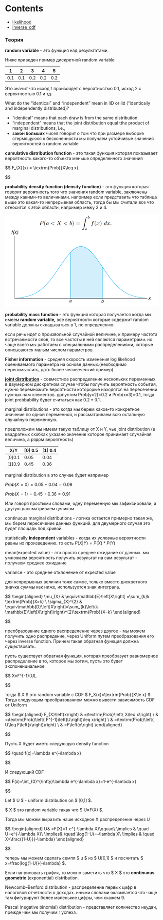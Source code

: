 # Contents

* [likelihood](./likelihood/)
* [inverse_cdf](./inverse_cdf)

### Теория

**random variable** - это функция над результатами.

Ниже приведен пример дискретной random variable


|  1  | 2   |  3  |  4  | 5   |
| :---: | ----- | :---: | :---: | ----- |
| 0.1 | 0.1 | 0.2 | 0.2 | 0.2 |

Это значит что исход 1 произойдет с вероятностью 0.1, исход 2 с вероятностью 0.1 и тд.

What do the “identical” and “independent” mean in IID or iid (“identically and independently distributed)?

* “identical” means that each draw is from the same distribution.
* “independent” means that the joint distribution equal tthe product of marginal distributions, i.e.,
* **закон больших** чисел говорит о том что при размере выборке стермящуюся к бесконечности мы получаем устойчивые значения вероятностей в random variable

**cumulative distribution function** - это такая функция которая показывает вероятность какого-то объекта меньше определенного значения

$$
F_{X}(x) = \textrm{Prob}\{X\leq x\}.

$$

**probability density function (density function)** - это функция которая говорит вероятность того что значения random variable, заключены между какими-то величинами. например если представить что таблица выше это какая-то непрерывная область, тогда бы мы считали все что относится к этой области, например межу 2 и 4.

![](assets/20230106_001725_image.png)

**probability mass function -** это функция которая получается когда мы имеем **random variable,** все вероятности которые содержит random variable должны складываться в 1, по определению.

если речь идет о произвольной случайной величине, к примеру частота встречаемости слов, то все частоты в ней являются параметрами. но чаще всего мы работаем с специальными распределениями, которые описываются малым числом параметров.

**Fisher information** - средняя скорость изменения log likehood оцениваемого параметра на основе данных.(необходимо переосмыслить, дать более человеческий пример)

**[joint distribution](https://python.quantecon.org/prob_matrix.html#bivariate-probability-distributions)** - совместное распределение нескольких переменных. в двумерном дискретном случае чтобы получить вероятность события, нужно перемножить вероятности которорые находятся на пересечении нужных нам элементов. допустим Prob(y=2)=0.2 и Prob(x=3)=0.1, тогда joint probbability будет считаться как $0.2*0.1$.

marginal distributions - это когда мы берем какое-то конкретное значение по одной переменной, и рассматриваем всю остальную случайную переменную.

предположим мы имеем такую таблицу от X и Y, чье joint distribution (в квадратных скобках указано значение которое принимает случайная величина, а рядом вероятность)


| X/Y    | [0] 0.5 | [1] 0.4 |
| -------- | --------- | --------- |
| [0]0.1 | 0.05    | 0.04    |
| [1]0.9 | 0.45    | 0.36    |

marginal distribution в это случае будет например

$Prob(X=0) = 0.05 + 0.04 = 0.09$

$Prob(X=1) =0.45+0.36 = 0.91$

Или говоря простыми словами, одну переменную мы зафиксировали, а другую рассматриваем целиком

continuous marginal distributions - логика остается примерно такая же, мы берем пересечение данных функций. для двумерного случая это будет площадь под кривой.

statistically **independent** variables - когда их условные вероятности равны их произведению. то есть $P(X|Y)=P(X)*P(Y)$

mean(expected value) - это просто среднее ожидание от данных. мы умножаем вероятность получить результат на сам результат - получаем среднее ожидание

variance - это среднее отклонение от expected value

для непрерывных величин тоже самое, только вместо дискретного значка суммы как ниже, используется знак интеграла.

$$
\begin{aligned}
\mu_{X} & \equiv\mathbb{E}\left[X\right] 
=\sum_{k}k \textrm{Prob}\{X=k\} \\ 
\sigma_{X}^{2} & \equiv\mathbb{D}\left[X\right]=\sum_{k}\left(k-\mathbb{E}\left[X\right]\right)^{2}\textrm{Prob}\{X=k\}
\end{aligned}

$$

преобразование одного распределение через другое - мы можем получить одно распредение, через Uniform путем преобразования его через inverse function. Причем такая обратная функция должна существовать.

пусть существует обратная функция, которая преобразует равномерное распределение в то, которое мы хотим, пусть это будет экспоненциальное

$$
X=F^{-1}(U),

$$

тогда $ X $ это random variable с CDF $ F_X(x)=\textrm{Prob}\{X\le x\} $. Тогда следующим преобразованием можно вывести зависимость CDF от Uniform

$$
\begin{aligned}
F_{X}\left(x\right)	& =\textrm{Prob}\left\{ X\leq x\right\} \\
	& =\textrm{Prob}\left\{ F^{-1}\left(U\right)\leq x\right\} \\
	& =\textrm{Prob}\left\{ U\leq F\left(x\right)\right\} \\
	& =F\left(x\right) 
\end{aligned}

$$

Пусть Х будет иметь следующую density function

$$
\quad f(x)=\lambda e^{-\lambda x}

$$

И следующий CDF

$$
F(x)=\int_{0}^{\infty}\lambda e^{-\lambda x}=1-e^{-\lambda x}

$$

Let $ U $ - uniform distribution on $ [0,1] $.

$ X $ это random variable такая что $ U=F(X) $.

Тогда мы можем выразить наше исходное Х распределение через U

$$
\begin{aligned}
U& =F(X)=1-e^{-\lambda X}\qquad\\
\implies & \quad -U=e^{-\lambda X}\\
\implies&  \quad \log(1-U)=-\lambda X\\
\implies & \quad X=\frac{(1-U)}{-\lambda}
\end{aligned}

$$

теперь мы можем сделать семпл $ u $ из $ U[0,1] $ и посчитать $ x=\frac{log(1-U)}{-\lambda} $.

Если наприсовать график, то можно заметить что $ X $ это **continuous geometric** (exponential) distribution.

Newcomb–Benford distribution - распределение первых цифр в налоговой отчетности о доходах. иными словами оказывается что чаще там фигурируют более маленькие цифры, чем скажем 9.

Pascal (negative binomial) distribution - представляет количество неудач, прежде чем мы получим r успеха.
